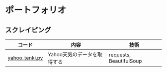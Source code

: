 # ポートフォリオ
## スクレイピング
|コード|内容|技術|
|---|---|---|
|[yahoo_tenki.py](scraping/yahoo_tenki.py)|Yahoo天気のデータを取得する|requests, BeautifulSoup|

